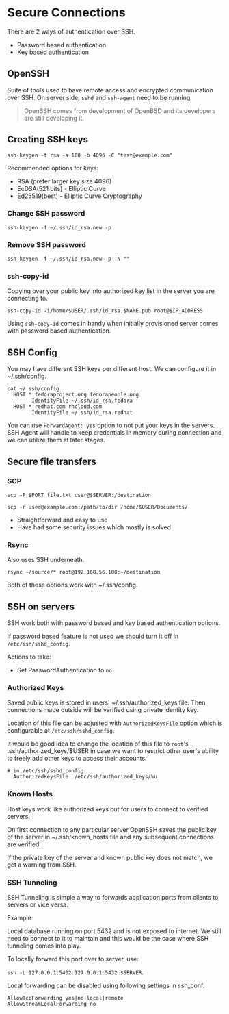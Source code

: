 # Secure Connections

There are 2 ways of authentication over SSH.

- Password based authentication
- Key based authentication

## OpenSSH

Suite of tools used to have remote access and encrypted communication over SSH. On server side, `sshd` and `ssh-agent` need to be running.

> OpenSSH comes from development of OpenBSD and its developers are still developing it.

## Creating SSH keys

`ssh-keygen -t rsa -a 100 -b 4096 -C "test@example.com"`

Recommended options for keys:

- RSA (prefer larger key size 4096)
- EcDSA(521 bits) - Elliptic Curve
- Ed25519(best) - Elliptic Curve Cryptography

### Change SSH password

`ssh-keygen -f ~/.ssh/id_rsa.new -p`

### Remove SSH password

`ssh-keygen -f ~/.ssh/id_rsa.new -p -N ""`

### ssh-copy-id

Copying over your public key into authorized key list in the server you are connecting to.

`ssh-copy-id -i/home/$USER/.ssh/id_rsa.$NAME.pub root@$IP_ADDRESS`

Using `ssh-copy-id` comes in handy when initially provisioned server comes with password based authentication.

## SSH Config

You may have different SSH keys per different host. We can configure it in ~/.ssh/config.

```shell
cat ~/.ssh/config
  HOST *.fedoraproject.org fedorapeople.org
        IdentityFile ~/.ssh/id_rsa.fedora 
  HOST *.redhat.com rhcloud.com
        IdentityFile ~/.ssh/id_rsa.redhat
```

You can use `ForwardAgent: yes` option to not put your keys in the servers. SSH Agent will handle to keep credentials in memory during connection and we can utilize them at later stages.

## Secure file transfers

### SCP

`scp -P $PORT file.txt user@$SERVER:/destination`  

`scp -r user@example.com:/path/to/dir /home/$USER/Documents/`  

- Straightforward and easy to use
- Have had some security issues which mostly is solved

### Rsync

Also uses SSH underneath.  

`rsync ~/source/* root@192.168.56.100:~/destination`  

Both of these options work with ~/.ssh/config.

## SSH on servers

SSH work both with password based and key based authentication options.

If password based feature is not used we should turn it off in `/etc/ssh/sshd_config`.

Actions to take:  

- Set PasswordAuthentication to `no`

### Authorized Keys

Saved public keys is stored in users' ~/.ssh/authorized_keys file. Then connections made outside will be verified using private identity key.  

Location of this file can be adjusted with `AuthorizedKeysFile` option which is configurable at `/etc/ssh/sshd_config`.  

It would be good idea to change the location of this file to `root`'s .ssh/authorized_keys/$USER in case we want to restrict other user's ability to freely add other keys to access their accounts.  

```shell
# in /etc/ssh/sshd_config
  AuthorizedKeysFile  /etc/ssh/authorized_keys/%u
```

### Known Hosts

Host keys work like authorized keys but for users to connect to verified servers.

On first connection to any particular server OpenSSH saves the public key of the server in ~/.ssh/known_hosts file and any subsequent connections are verified.

If the private key of the server and known public key does not match, we get a warning from SSH.

### SSH Tunneling

SSH Tunneling is simple a way to forwards application ports from clients to servers or vice versa.

Example:

Local database running on port 5432 and is not exposed to internet. We still need to connect to it to maintain and this would be the case where SSH tunneling comes into play.

To locally forward this port over to server, use:

`ssh -L 127.0.0.1:5432:127.0.0.1:5432 $SERVER`.

Local forwarding can be disabled using following settings in ssh_conf.

```shell
AllowTcpForwarding yes|no|local|remote
AllowStreamLocalForwarding no
```
